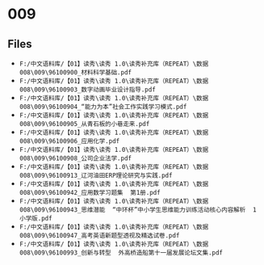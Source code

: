 # 009

## Files

- `F:/中文语料库/【01】读秀\读秀 1.0\读秀补充库（REPEAT）\数据008\009\96100900_材料科学基础.pdf`
- `F:/中文语料库/【01】读秀\读秀 1.0\读秀补充库（REPEAT）\数据008\009\96100903_数字动画毕业设计指导.pdf`
- `F:/中文语料库/【01】读秀\读秀 1.0\读秀补充库（REPEAT）\数据008\009\96100904_“能力为本”社会工作实践学习模式.pdf`
- `F:/中文语料库/【01】读秀\读秀 1.0\读秀补充库（REPEAT）\数据008\009\96100905_从青石板的小巷走来.pdf`
- `F:/中文语料库/【01】读秀\读秀 1.0\读秀补充库（REPEAT）\数据008\009\96100906_应用化学.pdf`
- `F:/中文语料库/【01】读秀\读秀 1.0\读秀补充库（REPEAT）\数据008\009\96100908_公司企业法学.pdf`
- `F:/中文语料库/【01】读秀\读秀 1.0\读秀补充库（REPEAT）\数据008\009\96100913_辽河油田ERP理论研究与实践.pdf`
- `F:/中文语料库/【01】读秀\读秀 1.0\读秀补充库（REPEAT）\数据008\009\96100942_应用数学习题集  第1册.pdf`
- `F:/中文语料库/【01】读秀\读秀 1.0\读秀补充库（REPEAT）\数据008\009\96100943_思维潜能  “中环杯”中小学生思维能力训练活动核心内容解析  1  小学版.pdf`
- `F:/中文语料库/【01】读秀\读秀 1.0\读秀补充库（REPEAT）\数据008\009\96100947_高考英语新题型透视及精选试卷.pdf`
- `F:/中文语料库/【01】读秀\读秀 1.0\读秀补充库（REPEAT）\数据008\009\96100993_创新与转型  外高桥造船第十一届发展论坛文集.pdf`
